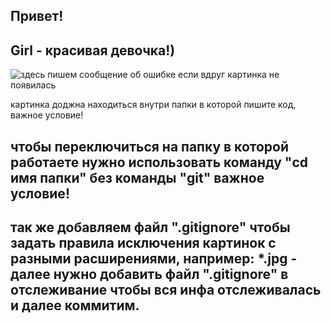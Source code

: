 ## Привет!

## Girl - красивая девочка!)

![здесь пишем сообщение об ошибке если вдруг картинка не появилась](girl.jpg)

картинка доджна находиться внутри папки в которой пишите код, важное условие!

## чтобы переключиться на папку в которой работаете нужно использовать команду "cd имя папки" без команды "git" важное условие!

## так же добавляем файл ".gitignore" чтобы задать правила исключения картинок с разными расширениями, например: *.jpg - далее нужно добавить файл ".gitignore" в отслеживание чтобы вся инфа отслеживалась и далее коммитим.